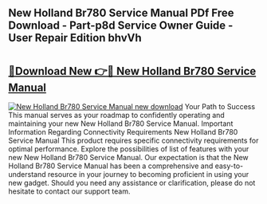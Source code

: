 ## New Holland Br780 Service Manual PDf Free Download - Part-p8d Service Owner Guide - User Repair Edition bhvVh

# <h2><a href="http://bc91566.oget.top/?id=New+Holland+Br780+Service+Manual">🔗Download New 👉🔴 New Holland Br780 Service Manual</a></h2>

[![New Holland Br780 Service Manual new download](https://i.imgur.com/5g1atiW.png)](http://bc91566.oget.top/?id=New+Holland+Br780+Service+Manual)
Your Path to Success This manual serves as your roadmap to confidently operating and maintaining your new New Holland Br780 Service Manual. Important Information Regarding Connectivity Requirements New Holland Br780 Service Manual This product requires specific connectivity requirements for optimal performance. Explore the possibilities of list of features with your new New Holland Br780 Service Manual. Our expectation is that the New Holland Br780 Service Manual has been a comprehensive and easy-to-understand resource in your journey to becoming proficient in using your new gadget. Should you need any assistance or clarification, please do not hesitate to contact our support team.
